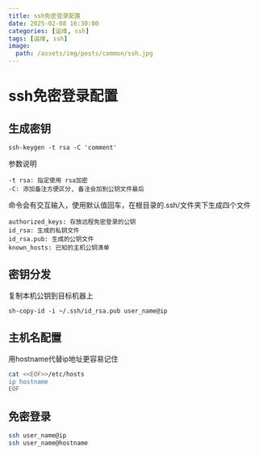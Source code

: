 ```yaml
---
title: ssh免密登录配置
date: 2025-02-08 16:30:00
categories: [运维, ssh]
tags: [运维, ssh]
image:
  path: /assets/img/posts/common/ssh.jpg
---
```


# ssh免密登录配置

## 生成密钥
```
ssh-keygen -t rsa -C 'comment'
```
参数说明
```
-t rsa: 指定使用 rsa加密
-C: 添加备注方便区分, 备注会加到公钥文件最后
```
命令会有交互输入，使用默认值回车，在根目录的.ssh/文件夹下生成四个文件
```
authorized_keys: 存放远程免密登录的公钥
id_rsa: 生成的私钥文件
id_rsa.pub: 生成的公钥文件
known_hosts: 已知的主机公钥清单
```
## 密钥分发
复制本机公钥到目标机器上
```
sh-copy-id -i ~/.ssh/id_rsa.pub user_name@ip
```
## 主机名配置
用hostname代替ip地址更容易记住
```sh
cat <<EOF>>/etc/hosts
ip hostname
EOF
```

## 免密登录
```sh
ssh user_name@ip
ssh user_name@hostname
```